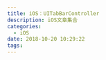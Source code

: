 ```yaml
---
title: iOS：UITabBarController
description: iOS文章集合
categories:
  - iOS
date: 2018-10-20 10:29:22
tags:
---
```




